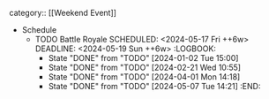category:: [[Weekend Event]]

- Schedule
	- TODO Battle Royale
	  SCHEDULED: <2024-05-17 Fri ++6w>
	  DEADLINE: <2024-05-19 Sun ++6w>
	  :LOGBOOK:
	  * State "DONE" from "TODO" [2024-01-02 Tue 15:00]
	  * State "DONE" from "TODO" [2024-02-21 Wed 10:55]
	  * State "DONE" from "TODO" [2024-04-01 Mon 14:18]
	  * State "DONE" from "TODO" [2024-05-07 Tue 14:21]
	  :END: